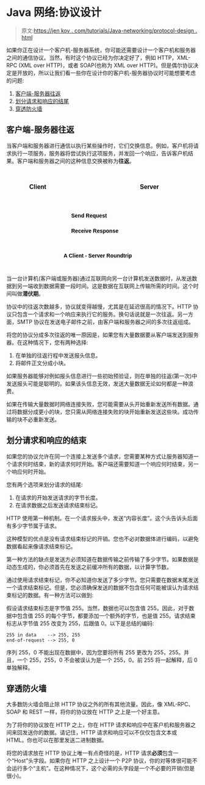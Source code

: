 # Java 网络:协议设计

> 原文:[https://jen kov . com/tutorials/Java-networking/protocol-design . html](https://jenkov.com/tutorials/java-networking/protocol-design.html)

如果你正在设计一个客户机-服务器系统，你可能还需要设计一个客户机和服务器之间的通信协议。当然，有时这个协议已经为你决定好了，例如 HTTP，XML-RPC (XML over HTTP)，或者 SOAP(也称为 XML over HTTP)。但是偶尔协议决定是开放的，所以让我们看一些你在设计你的客户机-服务器协议时可能想要考虑的问题:

1.  [客户端-服务器往返](#roundtrips)
2.  [划分请求和响应的结尾](#demarcation)
3.  [穿透防火墙](#firewalls)

## 客户端-服务器往返

当客户端和服务器进行通信以执行某些操作时，它们交换信息。例如，客户机将请求执行一项服务，服务器将尝试执行这项服务，并发回一个响应，告诉客户机结果。客户端和服务器之间的这种信息交换被称为**往返**。

<svg width="100%" height="260"><svg y="10" x="30"><svg x="0" y="0"><text x="30" y="40" style="stroke: none; fill: #000000; font-family: Arial; font-size: 16px; font-weight:bold;">Client</text></svg> <svg x="300" y="0"><text x="20" y="40" style="stroke: none; fill: #000000; font-family: Arial; font-size: 16px; font-weight:bold;">Server</text></svg> <svg x="0" y="50"><text x="140" y="65" style="stroke: none; fill: #000000; font-family: Arial; font-size: 14px; font-weight:bold;">Send Request</text></svg> <svg x="0" y="90"><text x="140" y="65" style="stroke: none; fill: #000000; font-family: Arial; font-size: 14px; font-weight:bold;">Receive Response</text></svg> <text x="120" y="220" style="stroke: none; fill: #000000; font-family: Arial; font-size: 14px; font-weight:bold;">A Client - Server Roundtrip</text></svg></svg>

当一台计算机(客户端或服务器)通过互联网向另一台计算机发送数据时，从发送数据到另一端收到数据需要一段时间。这是数据在互联网上传输所需的时间。这个时间叫做**潜伏期**。

协议中的往返次数越多，协议就变得越慢，尤其是在延迟很高的情况下。HTTP 协议只包含一个请求和一个响应来执行它的服务。换句话说就是一次往返。另一方面，SMTP 协议在发送电子邮件之前，由客户端和服务器之间的多次往返组成。

将您的协议分成多次往返的唯一原因是，如果您有大量数据要从客户端发送到服务器。在这种情况下，您有两种选择:

1.  在单独的往返行程中发送报头信息。
2.  将邮件正文分成小块。

如果服务器能够对例如报头信息进行一些初始预验证，则在单独的往返(第一次)中发送报头可能是聪明的。如果该头信息无效，发送大量数据无论如何都是一种浪费。

如果在传输大量数据时网络连接失败，您可能需要从头开始重新发送所有数据。通过将数据分成更小的块，您只需从网络连接失败的块开始重新发送这些块。成功传输的块不必重新发送。

## 划分请求和响应的结束

如果您的协议允许在同一个连接上发送多个请求，您需要某种方式让服务器知道一个请求何时结束，新的请求何时开始。客户端还需要知道一个响应何时结束，另一个响应何时开始。

您有两个选项来划分请求的结尾:

1.  在请求的开始发送请求的字节长度。
2.  在请求数据之后发送请求结束标记。

HTTP 使用第一种机制。在一个请求报头中，发送“内容长度”。这个头告诉头后面有多少字节属于请求。

这种模型的优点是没有请求结束标记的开销。您也不必对数据体进行编码，以避免数据看起来像请求结束标记。

第一种方法的缺点是发送方必须知道在数据传输之前传输了多少字节。如果数据是动态生成的，你必须首先在发送之前缓冲所有的数据，以计算字节数。

通过使用请求结束标记，你不必知道你发送了多少字节。您只需要在数据末尾发送一个请求结束标记。但是，您必须确保发送的数据不包含任何可能被误认为请求结束标记的数据。有一种方法可以做到:

假设请求结束标志是字节值 255。当然，数据也可以包含值 255。因此，对于数据中包含值 255 的每个字节，都要添加一个额外的字节，也是值 255。请求结束标志从字节值 255 改变为 255，后跟值 0。以下是总结的编码:

```
255 in data    --> 255, 255
end-of-request --> 255, 0

```

序列 255，0 不能出现在数据中，因为您要将所有 255 更改为 255，255。并且，一个 255，255，0 不会被误认为是一个 255，0。前 255 将一起解释，后 0 单独解释。

## 穿透防火墙

大多数防火墙会阻止除 HTTP 协议之外的所有其他流量。因此，像 XML-RPC、SOAP 和 REST 一样，将你的协议放在 HTTP 之上是一个好主意。

为了将你的协议放在 HTTP 之上，你在 HTTP 请求和响应中在客户机和服务器之间来回发送你的数据。请记住，HTTP 请求和响应可以不仅仅包含文本或 HTML。你也可以在那里发送二进制数据。

将您的请求放在 HTTP 协议上唯一有点奇怪的是，HTTP 请求**必须**包含一个“Host”头字段。如果你在 HTTP 之上设计一个 P2P 协议，你的对等体很可能不会运行多个“主机”。在这种情况下，这个必需的头字段是一个不必要的开销(但是很小)。